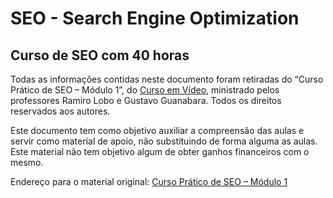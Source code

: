 # SEO - Search Engine Optimization

## Curso de SEO com 40 horas

Todas as informações contidas neste documento foram retiradas do “Curso Prático de SEO – Módulo 1”, do [Curso em Vídeo](https://www.cursoemvideo.com/), ministrado pelos professores Ramiro Lobo e Gustavo Guanabara. Todos os direitos reservados aos autores.

Este documento tem como objetivo auxiliar a compreensão das aulas e servir como material de apoio, não substituindo de forma alguma as aulas. Este material não tem objetivo algum de obter ganhos financeiros com o mesmo.

Endereço para o material original: [Curso Prático de SEO – Módulo 1](https://www.cursoemvideo.com/curso/curso-pratico-de-seo-modulo-01/)